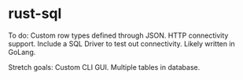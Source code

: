 # rust-sql

To do:
Custom row types defined through JSON.
HTTP connectivity support.
Include a SQL Driver to test out connectivity. Likely written in GoLang.

Stretch goals:
Custom CLI GUI.
Multiple tables in database.